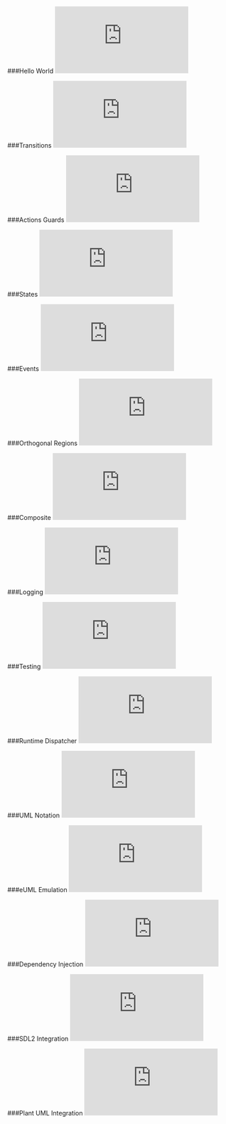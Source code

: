 ###Hello World
![CPP](https://raw.githubusercontent.com/boost-experimental/msm-lite/master/example/hello_world.cpp)

###Transitions
![CPP](https://raw.githubusercontent.com/boost-experimental/msm-lite/master/example/transitions.cpp)

###Actions Guards
![CPP](https://raw.githubusercontent.com/boost-experimental/msm-lite/master/example/actions_guards.cpp)

###States
![CPP](https://raw.githubusercontent.com/boost-experimental/msm-lite/master/example/states.cpp)

###Events
![CPP](https://raw.githubusercontent.com/boost-experimental/msm-lite/master/example/events.cpp)

###Orthogonal Regions
![CPP](https://raw.githubusercontent.com/boost-experimental/msm-lite/master/example/orthogonal_regions.cpp)

###Composite
![CPP](https://raw.githubusercontent.com/boost-experimental/msm-lite/master/example/composite.cpp)

###Logging
![CPP](https://raw.githubusercontent.com/boost-experimental/msm-lite/master/example/logging.cpp)

###Testing
![CPP](https://raw.githubusercontent.com/boost-experimental/msm-lite/master/example/testing.cpp)

###Runtime Dispatcher
![CPP](https://raw.githubusercontent.com/boost-experimental/msm-lite/master/example/dispatch_table.cpp)

###UML Notation
![CPP](https://raw.githubusercontent.com/boost-experimental/msm-lite/master/example/uml_notation.cpp)

###eUML Emulation
![CPP](https://raw.githubusercontent.com/boost-experimental/msm-lite/master/example/euml_emulation.cpp)

###Dependency Injection
![CPP](https://raw.githubusercontent.com/boost-experimental/msm-lite/master/example/dependency_injection.cpp)

###SDL2 Integration
![CPP](https://raw.githubusercontent.com/boost-experimental/msm-lite/master/example/sdl2.cpp)

###Plant UML Integration
![CPP](https://raw.githubusercontent.com/boost-experimental/msm-lite/master/example/plant_uml.cpp)

